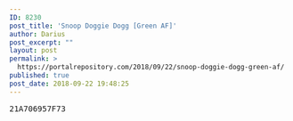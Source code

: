 ```yaml
---
ID: 8230
post_title: 'Snoop Doggie Dogg [Green AF]'
author: Darius
post_excerpt: ""
layout: post
permalink: >
  https://portalrepository.com/2018/09/22/snoop-doggie-dogg-green-af/
published: true
post_date: 2018-09-22 19:48:25
---
```

<pre>21A706957F73</pre>